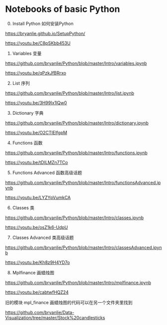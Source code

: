 # Notebooks of basic Python 

0. Install Python 如何安装Python

https://bryanlie.github.io/SetupPython/

https://youtu.be/C8pSKbb453U

1. Variables 变量

https://github.com/bryanlie/Python/blob/master/Intro/variables.ipynb

https://youtu.be/qPzkJfBRrxo

2. List 序列

https://github.com/bryanlie/Python/blob/master/Intro/list.ipynb

https://youtu.be/3H99Ix1lQw0

3. Dictionary 字典

https://github.com/bryanlie/Python/blob/master/Intro/dictionary.ipynb

https://youtu.be/O2CTIElfgpM

4. Functions 函数

https://github.com/bryanlie/Python/blob/master/Intro/functions.ipynb

https://youtu.be/tDILMZn7TCo

5. Functions Advanced 函数高级话题

https://github.com/bryanlie/Python/blob/master/Intro/functionsAdvanced.ipynb

https://youtu.be/LYZYpVumkCA

6. Classes 类

https://github.com/bryanlie/Python/blob/master/Intro/classes.ipynb

https://youtu.be/osZ1k6-UdpU

7. Classes Advanced 类高级话题

https://github.com/bryanlie/Python/blob/master/Intro/classesAdvanced.ipynb

https://youtu.be/Kh8z9H4YD7o

8. Mplfinance 画蜡烛图

https://github.com/bryanlie/Python/blob/master/Intro/mplfinance.ipynb

https://youtu.be/cabtwfHQZ24

旧的模块 mpl_finance 画蜡烛图的代码可以在另一个文件夹里找到

https://github.com/bryanlie/Data-Visualization/tree/master/Stock%20candlesticks
